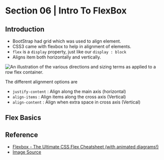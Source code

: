 # Section 06 | Intro To FlexBox #

## Introduction ##
* BootStrap had grid which was used to align element.
* CSS3 came with flexbox to help in alignment of elements.
* `flex` is a `display` property, just like our `display : block`
* Aligns item both horizontally and vertically.

![An illustration of the various directions and sizing terms as applied to a row flex container.](../img/flex-direction-terms.svg)

The different alignment options are

* `justify-content` : Align along the main axis (horizontal)
* `align-items` : Align items along the cross axis (Vertical)
* `align-content` : Align when extra space in cross axis (Vertical)


## Flex Basics ##


## Reference ##
* [Flexbox - The Ultimate CSS Flex Cheatsheet (with animated diagrams!)](https://www.freecodecamp.org/news/flexbox-the-ultimate-css-flex-cheatsheet/)
* [Image Source ](https://www.w3.org/TR/css-flexbox-1/)
